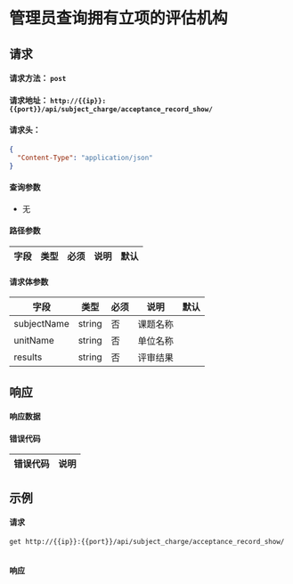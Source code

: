 # 管理员查询拥有立项的评估机构

## 请求

#### 请求方法： `post`

#### 请求地址： `http://{{ip}}:{{port}}/api/subject_charge/acceptance_record_show/`

#### 请求头：

```json
{
  "Content-Type": "application/json"
}
```

#### 查询参数

* 无

#### 路径参数

| 字段               | 类型   | 必须 | 说明                           | 默认 |
| ------------------ | ------ | ---- | ------------------------------ | ---- |

#### 请求体参数

| 字段               | 类型   | 必须 | 说明                           | 默认 |
| ------------------ | ------ | ---- | ------------------------------ | ---- |
|subjectName|string|否|课题名称
|unitName|string|否|单位名称
|results|string|否|评审结果


## 响应

#### 响应数据

#### 错误代码

| 错误代码 | 说明             |
| -------- | ---------------- |


## 示例

#### 请求

`get http://{{ip}}:{{port}}/api/subject_charge/acceptance_record_show/`
```json

```

#### 响应

```json


```

